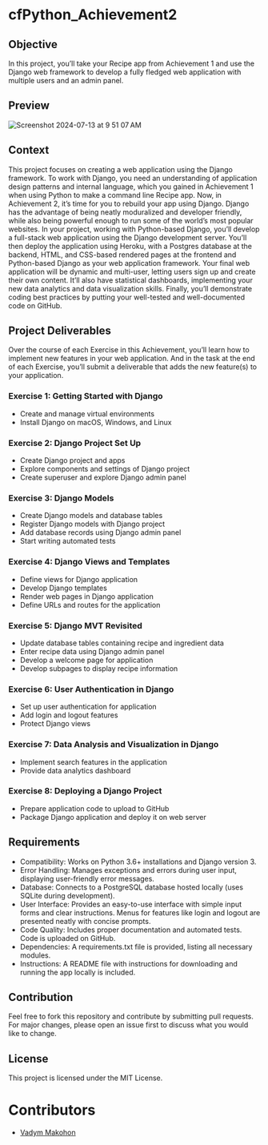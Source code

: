 # cfPython_Achievement2

## Objective
In this project, you’ll take your Recipe app from Achievement 1 and use the Django web framework to develop a fully fledged web application with multiple users and an admin panel.

## Preview

![Screenshot 2024-07-13 at 9 51 07 AM](https://github.com/user-attachments/assets/6ef150dc-5704-474b-a299-7ee3e9f44ad4)

## Context
This project focuses on creating a web application using the Django framework. To work with Django, you need an understanding of application design patterns and internal language, which you gained in Achievement 1 when using Python to make a command line Recipe app. Now, in Achievement 2, it’s time for you to rebuild your app using Django. Django has the advantage of being neatly moduralized and developer friendly, while also being powerful enough to run some of the world’s most popular websites. In your project, working with Python-based Django, you’ll develop a full-stack web application using the Django development server. You’ll then deploy the application using Heroku, with a Postgres database at the backend, HTML, and CSS-based rendered pages at the frontend and Python-based Django as your web application framework. Your final web application will be dynamic and multi-user, letting users sign up and create their own content. It’ll also have statistical dashboards, implementing your new data analytics and data visualization skills. Finally, you’ll demonstrate coding best practices by putting your well-tested and well-documented code on GitHub.

## Project Deliverables
Over the course of each Exercise in this Achievement, you’ll learn how to implement new features in your web application. And in the task at the end of each Exercise, you’ll submit a deliverable that adds the new feature(s) to your application.

### Exercise 1: Getting Started with Django
- Create and manage virtual environments
- Install Django on macOS, Windows, and Linux
  
### Exercise 2: Django Project Set Up
- Create Django project and apps
- Explore components and settings of Django project
- Create superuser and explore Django admin panel

### Exercise 3: Django Models
- Create Django models and database tables
- Register Django models with Django project
- Add database records using Django admin panel
- Start writing automated tests

### Exercise 4: Django Views and Templates
- Define views for Django application 
- Develop Django templates 
- Render web pages in Django application 
- Define URLs and routes for the application

### Exercise 5: Django MVT Revisited
- Update database tables containing recipe and ingredient data 
- Enter recipe data using Django admin panel 
- Develop a welcome page for application 
- Develop subpages to display recipe information

### Exercise 6: User Authentication in Django 
- Set up user authentication for application 
- Add login and logout features 
- Protect Django views 

### Exercise 7: Data Analysis and Visualization in Django 
- Implement search features in the application 
- Provide data analytics dashboard 

### Exercise 8: Deploying a Django Project 
- Prepare application code to upload to GitHub 
- Package Django application and deploy it on web server

## Requirements
- Compatibility: Works on Python 3.6+ installations and Django version 3.
- Error Handling: Manages exceptions and errors during user input, displaying user-friendly error messages.
- Database: Connects to a PostgreSQL database hosted locally (uses SQLite during development).
- User Interface: Provides an easy-to-use interface with simple input forms and clear instructions. Menus for features like login and logout are presented neatly with concise prompts.
- Code Quality: Includes proper documentation and automated tests. Code is uploaded on GitHub.
- Dependencies: A requirements.txt file is provided, listing all necessary modules.
- Instructions: A README file with instructions for downloading and running the app locally is included.

## Contribution
Feel free to fork this repository and contribute by submitting pull requests. For major changes, please open an issue first to discuss what you would like to change.

## License
This project is licensed under the MIT License.

# Contributors
- [Vadym Makohon](https://github.com/VadymMakohon)
